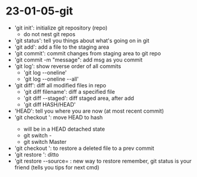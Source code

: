 # 23-01-05-git

- 'git init': initialize git repository (repo)
	- do not nest git repos
- 'git status': tell you things about what's going on in git
- 'git add': add a file to the staging area
- 'git commit': commit changes from staging area to git repo
- 'git commit -m "message": add msg as you commit
- 'git log': show reverse order of all commits
	- 'git log --oneline'
	- 'git log --oneline --all'
- 'git diff': diff all modified files in repo
	- 'git diff filename': diff a specified file
	- 'git diff --staged': diff staged area, after add
	- 'git diff HASH/HEAD'
- 'HEAD': tell you where you are now (at most recent commit)
- 'git checkout <HASH>': move HEAD to hash
	- will be in a HEAD detached state
	- git switch -
	- git switch Master
- 'git checkout <hash> <file>': to restore a deleted file to a prev commit
- 'git restore <file>': ditto
- 'git restore --source=<HASH> <FILE>: new way to restore
remember, git status is your friend (tells you tips for next cmd)
 

